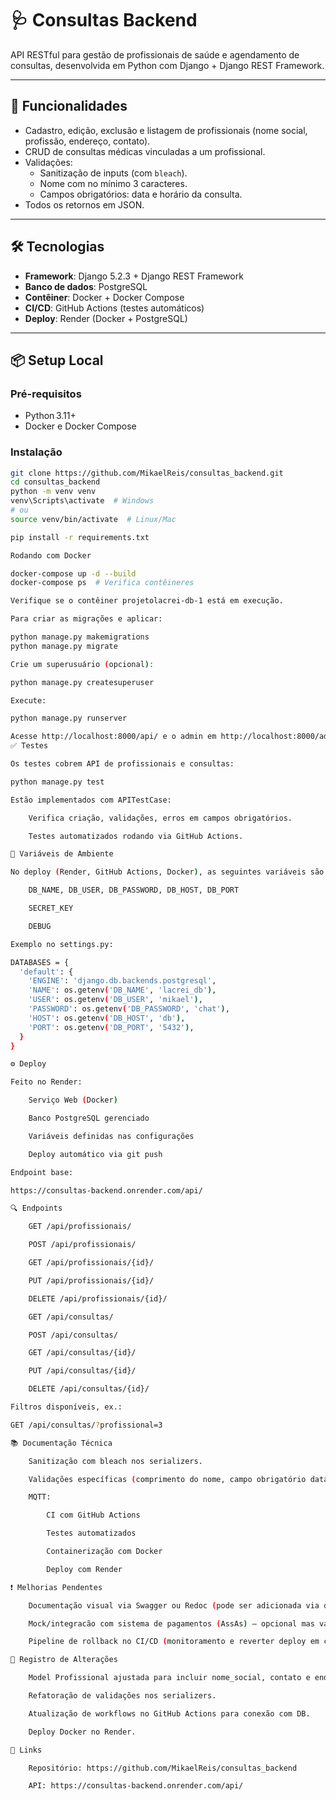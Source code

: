 # 🩺 Consultas Backend

API RESTful para gestão de profissionais de saúde e agendamento de consultas, desenvolvida em Python com Django + Django REST Framework.

---

## 🚀 Funcionalidades

- Cadastro, edição, exclusão e listagem de profissionais (nome social, profissão, endereço, contato).
- CRUD de consultas médicas vinculadas a um profissional.
- Validações:
  - Sanitização de inputs (com `bleach`).
  - Nome com no mínimo 3 caracteres.
  - Campos obrigatórios: data e horário da consulta.
- Todos os retornos em JSON.

---

## 🛠 Tecnologias

- **Framework**: Django 5.2.3 + Django REST Framework  
- **Banco de dados**: PostgreSQL  
- **Contêiner**: Docker + Docker Compose  
- **CI/CD**: GitHub Actions (testes automáticos)  
- **Deploy**: Render (Docker + PostgreSQL)

---

## 📦 Setup Local

### Pré-requisitos

- Python 3.11+  
- Docker e Docker Compose  

### Instalação

```bash
git clone https://github.com/MikaelReis/consultas_backend.git
cd consultas_backend
python -m venv venv
venv\Scripts\activate  # Windows
# ou
source venv/bin/activate  # Linux/Mac

pip install -r requirements.txt

Rodando com Docker

docker-compose up -d --build
docker-compose ps  # Verifica contêineres

Verifique se o contêiner projetolacrei-db-1 está em execução.

Para criar as migrações e aplicar:

python manage.py makemigrations
python manage.py migrate

Crie um superusuário (opcional):

python manage.py createsuperuser

Execute:

python manage.py runserver

Acesse http://localhost:8000/api/ e o admin em http://localhost:8000/admin/.
✅ Testes

Os testes cobrem API de profissionais e consultas:

python manage.py test

Estão implementados com APITestCase:

    Verifica criação, validações, erros em campos obrigatórios.

    Testes automatizados rodando via GitHub Actions.

💾 Variáveis de Ambiente

No deploy (Render, GitHub Actions, Docker), as seguintes variáveis são usadas:

    DB_NAME, DB_USER, DB_PASSWORD, DB_HOST, DB_PORT

    SECRET_KEY

    DEBUG

Exemplo no settings.py:

DATABASES = {
  'default': {
    'ENGINE': 'django.db.backends.postgresql',
    'NAME': os.getenv('DB_NAME', 'lacrei_db'),
    'USER': os.getenv('DB_USER', 'mikael'),
    'PASSWORD': os.getenv('DB_PASSWORD', 'chat'),
    'HOST': os.getenv('DB_HOST', 'db'),
    'PORT': os.getenv('DB_PORT', '5432'),
  }
}

⚙️ Deploy

Feito no Render:

    Serviço Web (Docker)

    Banco PostgreSQL gerenciado

    Variáveis definidas nas configurações

    Deploy automático via git push

Endpoint base:

https://consultas‑backend.onrender.com/api/

🔍 Endpoints

    GET /api/profissionais/

    POST /api/profissionais/

    GET /api/profissionais/{id}/

    PUT /api/profissionais/{id}/

    DELETE /api/profissionais/{id}/

    GET /api/consultas/

    POST /api/consultas/

    GET /api/consultas/{id}/

    PUT /api/consultas/{id}/

    DELETE /api/consultas/{id}/

Filtros disponíveis, ex.:

GET /api/consultas/?profissional=3

📚 Documentação Técnica

    Sanitização com bleach nos serializers.

    Validações específicas (comprimento do nome, campo obrigatório data/hora).

    MQTT:

        CI com GitHub Actions

        Testes automatizados

        Containerização com Docker

        Deploy com Render

❗ Melhorias Pendentes

    Documentação visual via Swagger ou Redoc (pode ser adicionada via drf-spectacular).

    Mock/integracão com sistema de pagamentos (AssAs) — opcional mas valorizado.

    Pipeline de rollback no CI/CD (monitoramento e reverter deploy em caso de falhas).

📝 Registro de Alterações

    Model Profissional ajustada para incluir nome_social, contato e endereco.

    Refatoração de validações nos serializers.

    Atualização de workflows no GitHub Actions para conexão com DB.

    Deploy Docker no Render.

🔗 Links

    Repositório: https://github.com/MikaelReis/consultas_backend

    API: https://consultas-backend.onrender.com/api/
